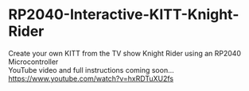 # RP2040-Interactive-KITT-Knight-Rider
Create your own KITT from the TV show Knight Rider using an RP2040 Microcontroller  <br />
YouTube video and full instructions coming soon...  <br />
https://www.youtube.com/watch?v=hxRDTuXU2fs
